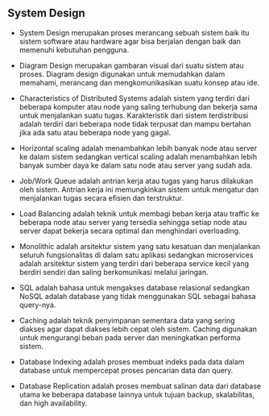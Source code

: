 ## System Design

- System Design merupakan proses merancang sebuah sistem baik itu sistem software atau hardware agar bisa berjalan dengan baik dan memenuhi kebutuhan pengguna.

- Diagram Design merupakan gambaran visual dari suatu sistem atau proses. Diagram design digunakan untuk memudahkan dalam memahami, merancang dan mengkomunikasikan suatu konsep atau ide.

- Characteristics of Distributed Systems adalah sistem yang terdiri dari beberapa komputer atau node yang saling terhubung dan bekerja sama untuk menjalankan suatu tugas. Karakteristik dari sistem terdistribusi adalah terdiri dari beberapa node tidak terpusat dan mampu bertahan jika ada satu atau beberapa node yang gagal.

- Horizontal scaling adalah menambahkan lebih banyak node atau server ke dalam sistem sedangkan vertical scaling adalah menambahkan lebih banyak sumber daya ke dalam satu node atau server yang sudah ada.

- Job/Work Queue adalah antrian kerja atau tugas yang harus dilakukan oleh sistem. Antrian kerja ini memungkinkan sistem untuk mengatur dan menjalankan tugas secara efisien dan terstruktur.

- Load Balancing adalah teknik untuk membagi beban kerja atau traffic ke beberapa node atau server yang tersedia sehingga setiap node atau server dapat bekerja secara optimal dan menghindari overloading.

- Monolithic adalah arsitektur sistem yang satu kesatuan dan menjalankan seluruh fungsionalitas di dalam satu aplikasi sedangkan microservices adalah arsitektur sistem yang terdiri dari beberapa service kecil yang berdiri sendiri dan saling berkomunikasi melalui jaringan.

- SQL adalah bahasa untuk mengakses database relasional sedangkan NoSQL adalah database yang tidak menggunakan SQL sebagai bahasa query-nya.

- Caching adalah teknik penyimpanan sementara data yang sering diakses agar dapat diakses lebih cepat oleh sistem. Caching digunakan untuk mengurangi beban pada server dan meningkatkan performa sistem.

- Database Indexing adalah proses membuat indeks pada data dalam database untuk mempercepat proses pencarian data dan query.

- Database Replication adalah proses membuat salinan data dari database utama ke beberapa database lainnya untuk tujuan backup, skalabilitas, dan high availability.